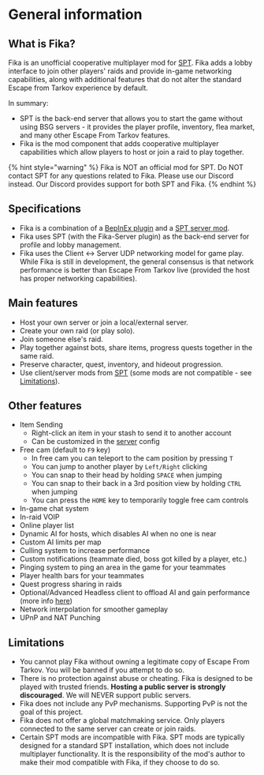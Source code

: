 # General information

## What is Fika?

Fika is an unofficial cooperative multiplayer mod for [SPT](https://sp-tarkov.com/). Fika adds a lobby interface to join other players' raids and provide in-game networking capabilities, along with additional features that do not alter the standard Escape from Tarkov experience by default.&#x20;

In summary:

* SPT is the back-end server that allows you to start the game without using BSG servers - it provides the player profile, inventory, flea market, and many other Escape From Tarkov features.
* Fika is the mod component that adds cooperative multiplayer capabilities which allow players to host or join a raid to play together.

{% hint style="warning" %}
Fika is NOT an official mod for SPT. Do NOT contact SPT for any questions related to Fika. Please use our Discord instead. Our Discord provides support for both SPT and Fika.
{% endhint %}

## Specifications

* Fika is a combination of a [BepInEx plugin](https://github.com/project-fika/Fika-Plugin) and a [SPT server mod](https://github.com/project-fika/Fika-Server).
* Fika uses SPT (with the Fika-Server plugin) as the back-end server for profile and lobby management.
* Fika uses the Client <-> Server UDP networking model for game play. While Fika is still in development, the general consensus is that network performance is better than Escape From Tarkov live (provided the host has proper networking capabilities).

## Main features

* Host your own server or join a local/external server.
* Create your own raid (or play solo).
* Join someone else's raid.
* Play together against bots, share items, progress quests together in the same raid.
* Preserve character, quest, inventory, and hideout progression.
* Use client/server mods from [SPT](https://hub.sp-tarkov.com/) (some mods are not compatible - see [Limitations](General-information.md#limitations)).

## Other features

* Item Sending
  * Right-click an item in your stash to send it to another account
  * Can be customized in the [server](https://github.com/project-fika/Fika-Documentation/wiki/6.-Fika-configuration) config
* Free cam (default to `F9` key)
  * In free cam you can teleport to the cam position by pressing `T`
  * You can jump to another player by `Left/Right` clicking
  * You can snap to their head by holding `SPACE` when jumping
  * You can snap to their back in a 3rd position view by holding `CTRL` when jumping
  * You can press the `HOME` key to temporarily toggle free cam controls
* In-game chat system
* In-raid VOIP
* Online player list
* Dynamic AI for hosts, which disables AI when no one is near
* Custom AI limits per map
* Culling system to increase performance
* Custom notifications (teammate died, boss got killed by a player, etc.)
* Pinging system to ping an area in the game for your teammates
* Player health bars for your teammates
* Quest progress sharing in raids
* Optional/Advanced Headless client to offload AI and gain performance (more info [here](advanced-features/headless-client.md))
* Network interpolation for smoother gameplay
* UPnP and NAT Punching

## Limitations

* You cannot play Fika without owning a legitimate copy of Escape From Tarkov. You will be banned if you attempt to do so.
* There is no protection against abuse or cheating. Fika is designed to be played with trusted friends. **Hosting a public server is strongly discouraged**. We will NEVER support public servers.
* Fika does not include any PvP mechanisms. Supporting PvP is not the goal of this project.
* Fika does not offer a global matchmaking service. Only players connected to the same server can create or join raids.
* Certain SPT mods are incompatible with Fika. SPT mods are typically designed for a standard SPT installation, which does not include multiplayer functionality. It is the responsibility of the mod's author to make their mod compatible with Fika, if they choose to do so.
